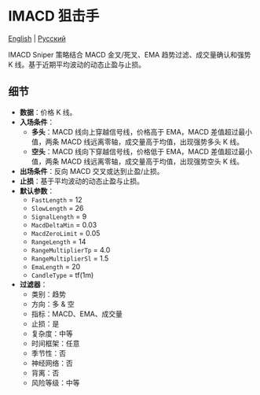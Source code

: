 # IMACD 狙击手
[English](README.md) | [Русский](README_ru.md)

IMACD Sniper 策略结合 MACD 金叉/死叉、EMA 趋势过滤、成交量确认和强势 K 线。基于近期平均波动的动态止盈与止损。

## 细节
- **数据**：价格 K 线。
- **入场条件**：
  - **多头**：MACD 线向上穿越信号线，价格高于 EMA，MACD 差值超过最小值，两条 MACD 线远离零轴，成交量高于均值，出现强势多头 K 线。
  - **空头**：MACD 线向下穿越信号线，价格低于 EMA，MACD 差值超过最小值，两条 MACD 线远离零轴，成交量高于均值，出现强势空头 K 线。
- **出场条件**：反向 MACD 交叉或达到止盈/止损。
- **止损**：基于平均波动的动态止盈与止损。
- **默认参数**：
  - `FastLength` = 12
  - `SlowLength` = 26
  - `SignalLength` = 9
  - `MacdDeltaMin` = 0.03
  - `MacdZeroLimit` = 0.05
  - `RangeLength` = 14
  - `RangeMultiplierTp` = 4.0
  - `RangeMultiplierSl` = 1.5
  - `EmaLength` = 20
  - `CandleType` = tf(1m)
- **过滤器**：
  - 类别：趋势
  - 方向：多 & 空
  - 指标：MACD、EMA、成交量
  - 止损：是
  - 复杂度：中等
  - 时间框架：任意
  - 季节性：否
  - 神经网络：否
  - 背离：否
  - 风险等级：中等
